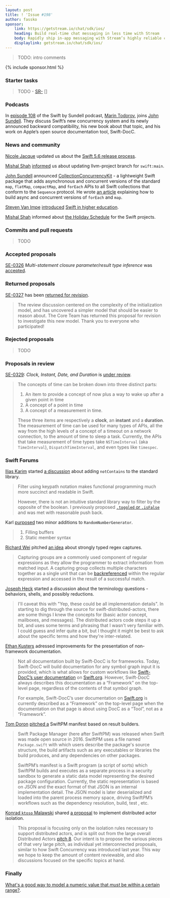 ```yaml
---
layout: post
title: ! 'Issue #198'
author: fassko
sponsor:
    link: https://getstream.io/chat/sdk/ios/
    heading: Build real-time chat messaging in less time with Stream
    body: Rapidly ship in-app messaging with Stream’s highly reliable chat infrastructure and feature-rich SDKs. Drive in-app conversion, engagement, and retention.
    displaylink: getstream.io/chat/sdk/ios/
---
```


> TODO: intro comments

<!--excerpt-->

{% include sponsor.html %}

### Starter tasks

> TODO - [SR-](https://bugs.swift.org/browse/SR-) [] 

### Podcasts

In [episode 108](https://swiftbysundell.com/podcast/108/) of the Swift by Sundell podcast, [Marin Todorov](https://twitter.com/icanzilb), joins [John Sundell](https://twitter.com/johnsundell). They discuss Swift’s new concurrency system and its newly announced backward compatibility, his new book about that topic, and his work on Apple’s open source documentation tool, Swift-DocC.

### News and community

[Nicole Jacque](https://twitter.com/racer_girl27) updated us about the [Swift 5.6 release process](https://forums.swift.org/t/swift-5-6-release-process/53412).

[Mishal Shah](https://twitter.com/mishaldshah) [informed](https://forums.swift.org/t/updating-llvm-project-branch-for-swift-main/53438) us about updating llvm-project branch for `swift:main`.

[John Sundell](https://twitter.com/johnsundell) announced [CollectionConcurrencyKit](https://github.com/JohnSundell/CollectionConcurrencyKit) - a lightweight Swift package that adds asynchronous and concurrent versions of the standard `map`, `flatMap`, `compactMap`, and `forEach` APIs to all Swift collections that conform to the `Sequence` protocol.
He wrote [an article](https://www.swiftbysundell.com/articles/async-and-concurrent-forEach-and-map/) explaining how to build async and concurrent versions of `forEach` and `map`.

[Steven Van Impe](https://twitter.com/pwsacademy) [introduced](https://forums.swift.org/t/introducing-swift-in-higher-education/53445) [Swift in higher education](https://www.pwsacademy.org/).

[Mishal Shah](https://twitter.com/mishaldshah/) informed about [the Holiday Schedule](https://forums.swift.org/t/holiday-schedule/53507) for the Swift projects.

### Commits and pull requests

> TODO

### Accepted proposals

[SE-0326](https://github.com/apple/swift-evolution/blob/main/proposals/0326-extending-multi-statement-closure-inference.md) *Multi-statement closure parameter/result type inference* was [accepted](https://forums.swift.org/t/accepted-se-0326-multi-statement-closure-parameter-result-type-inference/53502).

### Returned proposals

[SE-0327](https://github.com/apple/swift-evolution/blob/main/proposals/0327-actor-initializers.md) has been [returned for revision](https://forums.swift.org/t/returned-for-revision-se-0327-on-actors-and-initialization/53447).

> The review discussion centered on the complexity of the initialization model, and has uncovered a simpler model that should be easier to reason about. The Core Team has returned this proposal for revision to investigate this new model. Thank you to everyone who participated!

### Rejected proposals

> TODO

### Proposals in review

[SE-0329](https://github.com/apple/swift-evolution/blob/main/proposals/0329-clock-instant-date-duration.md): *Clock, Instant, Date, and Duration* is [under review](https://forums.swift.org/t/se-0329-clock-instant-date-and-duration/53309).

> The concepts of time can be broken down into three distinct parts:
>
> 1.  An item to provide a concept of now plus a way to wake up after a given point in time
> 2.  A concept of a point in time
> 3.  A concept of a measurement in time.
>
> These three items are respectively a **clock**, an **instant** and a **duration**. The measurement of time can be used for many types of APIs, all the way from the high levels of a concept of a timeout on a network connection, to the amount of time to sleep a task. Currently, the APIs that take measurement of time types take `NSTimeInterval` (aka `TimeInterval`), `DispatchTimeInterval`, and even types like `timespec`.

### Swift Forums

[Ilias Karim](https://forums.swift.org/u/ilias_karim) started [a discussion](https://forums.swift.org/t/pitch-not-contains/53305) about adding `notContains` to the standard library.

> Filter using keypath notation makes functional programming much more succinct and readable in Swift.
>
> However, there is not an intuitive standard library way to filter by the opposite of the boolean. I previously proposed [`.toggled` or `.isFalse`](https://forums.swift.org/t/toggled-or-isfalse-property-method-on-bool-for-use-with-keypath-apis/51464) and was met with reasonable push back.

Karl [purposed](https://forums.swift.org/t/filling-buffers-using-randomnumbergenerator/53324) two minor additions to `RandomNumberGenerator`.

> 1. Filling buffers
> 2. Static member syntax

[Richard Wei](https://twitter.com/rxwei) pitched [an idea](https://forums.swift.org/t/pitch-strongly-typed-regex-captures/53391) about strongly typed regex captures.

> Capturing groups are a commonly used component of regular expressions as they allow the programmer to extract information from matched input. A capturing group collects multiple characters together as a single unit that can be [backreferenced](https://www.regular-expressions.info/backref.html) within the regular expression and accessed in the result of a successful match.

[Joseph Heck](http://twitter.com/heckj/) started a discussion about the terminology questions - behaviors, shells, and possibly reductions.

> I'll caveat this with "Yep, these could be all implementation details". In starting to dig through the source for swift-distributed-actors, there are some things I knew the concepts for (basic actor concept, mailboxes, and messages). The distributed actors code steps it up a bit, and uses some terms and phrasing that I wasn't very familiar with. I could guess and infer quite a bit, but I thought it might be best to ask about the specific terms and how they're inter-related.

[Ethan Kusters](https://forums.swift.org/u/ethankusters) adressed improvements for the presentation of non-framework documentation.

> Not all documentation built by Swift-DocC is for frameworks. Today, Swift-DocC will build documentation for any symbol graph input it is provided, which is what allows for custom workflows like [Swift-DocC’s user documentation](https://github.com/apple/swift-docc/blob/main/Sources/DocCDocumentation/DocCDocumentation.docc/DocC.symbols.json) on [Swift.org](https://swift.org/documentation/docc). However, Swift-DocC always describes this documentation as a “Framework” on the top-level page, regardless of the contents of that symbol graph.
>
> For example, Swift-DocC’s user documentation on [Swift.org](http://swift.org/) is currently described as a “Framework” on the top-level page when the documentation on that page is about using DocC as a “Tool”, not as a “Framework”.

[Tom Doron](https://twitter.com/TomerDoron) [pitched a](https://forums.swift.org/t/pre-pitch-swiftpm-manifest-based-on-result-builders/53457) SwiftPM manifest based on result builders.

> Swift Package Manager (here after SwiftPM) was released when Swift was made open source in 2016. SwiftPM uses a file named `Package.swift` with which users describe the package's source structure, the build artifacts such as any executables or libraries the build produces, and any dependencies on other packages.
>
> SwiftPM’s manifest is a Swift program (a script of sorts) which SwiftPM builds and executes as a separate process in a security sandbox to generate a static data model representing the desired package configuration. Currently, the static representation is based on JSON and the exact format of that JSON is an internal implementation detail. The JSON model is later deserialized and loaded into the parent process memory space, driving SwiftPM’s workflows such as the dependency resolution, build, test , etc.

[Konrad `ktoso` Malawski](https://forums.swift.org/u/ktoso) shared [a proposal](https://forums.swift.org/t/proposal-distributed-actor-isolation/53460) to implement distributed actor isolation.

> This proposal is focusing only on the isolation rules necessary to support distributed actors, and is split out from the large overall Distributed Actors [pitch 8](https://forums.swift.org/t/pitch-distributed-actors/51669/133). Our intent is to propose the various pieces of that very large pitch, as individual yet interconnected proposals, similar to how Swift Concurrency was introduced last year. This way we hope to keep the amount of content reviewable, and also discussions focused on the specific topics at hand.

### Finally

[What's a good way to model a numeric value that *must* be within a certain range?](https://twitter.com/jesse_squires/status/1457792858715418629).

